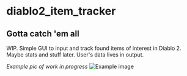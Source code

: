 # diablo2_item_tracker
## Gotta catch 'em all

WIP. Simple GUI to input and track found items of interest in Diablo 2. Maybe stats and stuff later.
User's data lives in output.

*Example pic of work in progress*
![Example image](assets/example.png)
